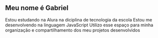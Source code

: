 ## Meu nome é Gabriel

Estou estudando na Alura na diciplina de tecnologia da escola
Estou me desenvolvendo na linguagem JavaScript
Utilizo esse espaço para minha organização e compartilhamento dos meu projetos desenvolvidos

<!--
**phzindl/phzindl** is a ✨ _special_ ✨ repository because its `README.md` (this file) appears on your GitHub profile.

Here are some ideas to get you started:

- 🔭 I’m currently working on ...
- 🌱 I’m currently learning ...
- 👯 I’m looking to collaborate on ...
- 🤔 I’m looking for help with ...
- 💬 Ask me about ...
- 📫 How to reach me: ...
- 😄 Pronouns: ...
- ⚡ Fun fact: ...
-->
